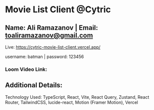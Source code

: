 # Movie List Client @Cytric

## Name: Ali Ramazanov | Email: toaliramazanov@gmail.com

Live: https://cytric-movie-list-client.vercel.app/

username: batman | password: 123456

### Loom Video Link:

## Additional Details:

Technology Used: TypeScript, React, Vite, React Query, Zustand, React Router, TailwindCSS, lucide-react, Motion (Framer Motion), Vercel
